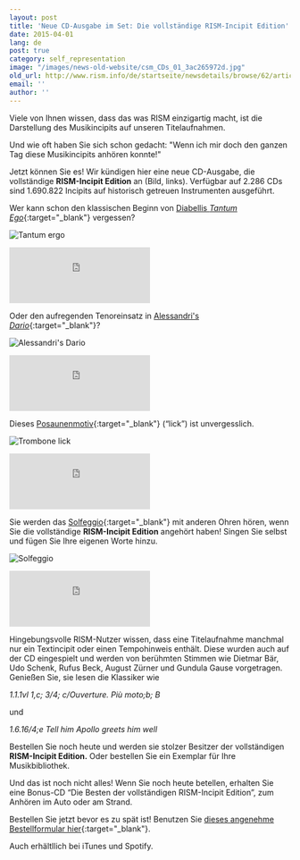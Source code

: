 ```yaml
---
layout: post
title: 'Neue CD-Ausgabe im Set: Die vollständige RISM-Incipit Edition'
date: 2015-04-01
lang: de
post: true
category: self_representation
image: "/images/news-old-website/csm_CDs_01_3ac265972d.jpg"
old_url: http://www.rism.info/de/startseite/newsdetails/browse/62/article/64/new-cd-box-set-the-rism-complete-incipits-edition.html
email: ''
author: ''
---
```


Viele von Ihnen wissen, dass das was RISM einzigartig macht, ist die Darstellung des Musikincipits auf unseren Titelaufnahmen.

Und wie oft haben Sie sich schon gedacht: "Wenn ich mir doch den ganzen Tag diese Musikincipits anhören konnte!"

Jetzt können Sie es! Wir kündigen hier eine neue CD-Ausgabe, die vollständige **RISM-Incipit Edition** an (Bild, links). Verfügbar auf 2.286 CDs sind 1.690.822 Incipits auf historisch getreuen Instrumenten ausgeführt.

Wer kann schon den klassischen Beginn von [Diabellis _Tantum Ego_](https://opac.rism.info/search?id=600245067){:target="_blank"} vergessen?

![Tantum ergo](http://rism.info/resources-old-website/news/Aprilscherz_2015/tantum.jpg)
<iframe width="50%" height="100" scrolling="no" frameborder="no" src="https://w.soundcloud.com/player/?url=https%3A//api.soundcloud.com/tracks/198573766&amp;auto_play=false&amp;hide_related=false&amp;show_comments=true&amp;show_user=true&amp;show_reposts=false&amp;visual=true"></iframe>

Oder den aufregenden Tenoreinsatz in [Alessandri's _Dario_](https://opac.rism.info/search?id=452002250){:target="_blank"}?

![Alessandri's Dario](http://rism.info/resources-old-website/news/Aprilscherz_2015/dario.jpg)
<iframe width="50%" height="100" scrolling="no" frameborder="no" src="https://w.soundcloud.com/player/?url=https%3A//api.soundcloud.com/tracks/198573806&amp;auto_play=false&amp;hide_related=false&amp;show_comments=true&amp;show_user=true&amp;show_reposts=false&amp;visual=true"></iframe>

Dieses [Posaunenmotiv](https://opac.rism.info/search?id=851000292){:target="_blank"} (“lick”) ist unvergesslich.

![Trombone lick](http://rism.info/resources-old-website/news/Aprilscherz_2015/trombone.jpg)
<iframe width="50%" height="100" scrolling="no" frameborder="no" src="https://w.soundcloud.com/player/?url=https%3A//api.soundcloud.com/tracks/198573785&amp;auto_play=false&amp;hide_related=false&amp;show_comments=true&amp;show_user=true&amp;show_reposts=false&amp;visual=true"></iframe>

Sie werden das [Solfeggio](https://opac.rism.info/search?id=850507984){:target="_blank"} mit anderen Ohren hören, wenn Sie die vollständige **RISM-Incipit Edition** angehört haben! Singen Sie selbst und fügen Sie Ihre eigenen Worte hinzu.


![Solfeggio](http://rism.info/resources-old-website/news/Aprilscherz_2015/solfeggio.jpg)
<iframe width="50%" height="100" scrolling="no" frameborder="no" src="https://w.soundcloud.com/player/?url=https%3A//api.soundcloud.com/tracks/198573761&amp;auto_play=false&amp;hide_related=false&amp;show_comments=true&amp;show_user=true&amp;show_reposts=false&amp;visual=true"></iframe>

Hingebungsvolle RISM-Nutzer wissen, dass eine Titelaufnahme manchmal nur ein Textincipit oder einen Tempohinweis enthält. Diese wurden auch auf der CD eingespielt und werden von berühmten Stimmen wie Dietmar Bär, Udo Schenk, Rufus Beck, August Zürner und Gundula Gause vorgetragen. Genießen Sie, sie lesen die Klassiker wie

_1.1.1vl 1,c; 3/4; c/Ouverture. Più moto;b; B_

und


_1.6.16/4;e Tell him Apollo greets him well_

Bestellen Sie noch heute und werden sie stolzer Besitzer der vollständigen **RISM-Incipit Edition.** Oder bestellen Sie ein Exemplar für Ihre Musikbibliothek.

Und das ist noch nicht alles! Wenn Sie noch heute betellen, erhalten Sie eine Bonus-CD “Die Besten der vollständigen RISM-Incipit Edition”, zum Anhören im Auto oder am Strand.

Bestellen Sie jetzt bevor es zu spät ist! Benutzen Sie [dieses angenehme Bestellformular hier](https://opac.rism.info/search?id=452505866){:target="_blank"}.

Auch erhältllich bei iTunes und Spotify.


